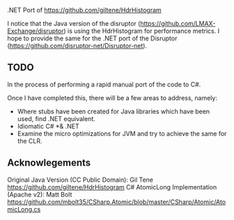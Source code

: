 .NET Port of https://github.com/giltene/HdrHistogram

I notice that the Java version of the disruptor (https://github.com/LMAX-Exchange/disruptor) is using the HdrHistogram for performance metrics. 
I hope to provide the same for the .NET port of the Disruptor (https://github.com/disruptor-net/Disruptor-net).

TODO
----

In the process of performing a rapid manual port of the code to C#.

Once I have completed this, there will be a few areas to address, namely:
- Where stubs have been created for Java libraries which have been used, find .NET equivalent.
- Idiomatic C# *& .NET
- Examine the micro optimizations for JVM and try to achieve the same for the CLR.

Acknowlegements
---------------

Original Java Version (CC Public Domain): Gil Tene https://github.com/giltene/HdrHistogram
C# AtomicLong Implementation (Apache v2): Matt Bolt https://github.com/mbolt35/CSharp.Atomic/blob/master/CSharp/Atomic/AtomicLong.cs
